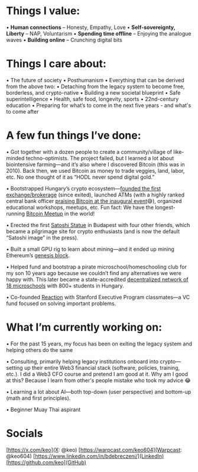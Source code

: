 
# Things I value:
• **Human connections** – Honesty, Empathy, Love
• **Self-sovereignty, Liberty** – NAP, Voluntarism
• **Spending time offline** – Enjoying the analogue waves
• **Building online** – Crunching digital bits


# Things I care about:
• The future of society
• Posthumanism
• Everything that can be derived from the above two:
	• Detaching from the legacy system to become free, borderless, and crypto-native
	• Building a new societal blueprint
	• Safe superintelligence
	• Health, safe food, longevity, sports
	• 22nd-century education
	• Preparing for what’s to come in the next five years - and what's to come after


# A few fun things I’ve done:

• Got together with a dozen people to create a community/village of like-minded techno-optimists. The project failed, but I learned a lot about biointensive farming—and it’s also where I discovered Bitcoin (this was in 2010). Back then, we used Bitcoin as money to trade veggies, land, labor, etc. No one thought of it as “HODL never spend digital gold.”

• Bootstrapped Hungary’s crypto ecosystem—[founded the first exchange/brokerage](https://mrcoin.eu) (since exited), launched ATMs (with a highly ranked central bank officer [praising Bitcoin at the inaugural event](https://www.youtube.com/watch?v=sDvEgqsbZow)😅), organized educational workshops, meetups, etc. Fun fact: We have the longest-running [Bitcoin Meetup](http://www.bitcoinbudapest.hu) in the world!

• Erected the first [Satoshi Statue](https://www.youtube.com/live/em74TdeSsbw?t=2363s) in Budapest with four other friends, which became a pilgrimage site for crypto enthusiasts (and is now the default “Satoshi image” in the press).

• Built a small GPU rig to learn about mining—and it ended up mining Ethereum’s [genesis block](https://x.com/keo/status/1272844823834308608).

• Helped fund and bootstrap a pirate microschool/homeschooling club for my son 10 years ago because we couldn’t find any alternatives we were happy with. This later became a state-accredited [decentralized network of 18 microschools](https://budapestschool.org/en/) with 800+ students in Hungary.

• Co-founded [Reaction](https://reaction.global) with Stanford Executive Program classmates—a VC fund focused on solving important problems.

# What I’m currently working on:

• For the past 15 years, my focus has been on exiting the legacy system and helping others do the same

• Consulting, primarily helping legacy institutions onboard into crypto—setting up their entire Web3 financial stack (software, policies, training, etc.). I did a Web3 CFO course and pretend I am good at it. Why am I good at this? Because I learn from other's people mistake who took my advice 😂

• Learning a lot about AI—both top-down (user perspective) and bottom-up (math and first principles).

• Beginner Muay Thai aspirant

  

# Socials

[https://x.com/keo](X: @keo)
[https://warpcast.com/keo604](Warpcast: @keo604)
[https://www.linkedin.com/in/bdebreczeni/](LinkedIn)
[https://github.com/keo](GitHub)

